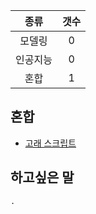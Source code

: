 |   종류  |  갯수  |
| :---:  | :---: |
| 모델링  | 0 |
| 인공지능 | 0 |
| 혼합 | 1 | 
## 혼합
* [고래 스크립트](http://cafe.naver.com/minecraftpe/2245077)

## 하고싶은 말

```
.
```
